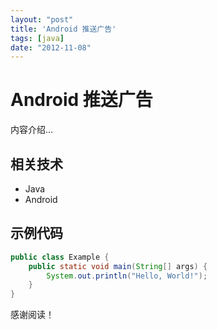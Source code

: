```yaml
---
layout: "post"
title: 'Android 推送广告'
tags: [java]
date: "2012-11-08"
---
```


# Android 推送广告

内容介绍...

## 相关技术

- Java
- Android

## 示例代码

```java
public class Example {
    public static void main(String[] args) {
        System.out.println("Hello, World!");
    }
}
```

感谢阅读！